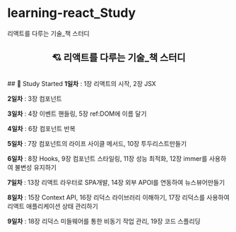 # learning-react_Study
리액트를 다루는 기술_책 스터디

<div align="center">
  <h2>
    💘 <strong>리액트를 다루는 기술_책 스터디</strong>
  </h2>
</div>
<br/>
## 📓 Study Started
<strong>1일차</strong> :  1장 리액트의 시작, 2장 JSX

<strong>2일차</strong> : 3장 컴포넌트

<strong>3일차</strong> : 4장 이벤트 핸들링, 5장 ref:DOM에 이름 달기

<strong>4일차</strong> : 6장 컴포넌트 반복

<strong>5일차</strong> : 7장 컴포넌트의 라이프 사이클 메서드, 10장 투두리스트만들기

<strong>6일차</strong> : 8장 Hooks, 9장 컴포넌트 스타일링, 11장 성능 최적화, 12장 immer를 사용하여 불변성 유지하기

<strong>7일차</strong> : 13장 리액트 라우터로 SPA개발, 14장 외부 APOI를 연동하여 뉴스뷰어만들기

<strong>8일차</strong> : 15장 Context API, 16장 리덕스 라이브러리 이해하기, 17장 리덕스를 사용하여 리액트 애플리케이션 상태 관리하기

<strong>9일차</strong> : 18장 리덕스 미들웨어를 통한 비동기 작업 관리, 19장 코드 스플리딩
